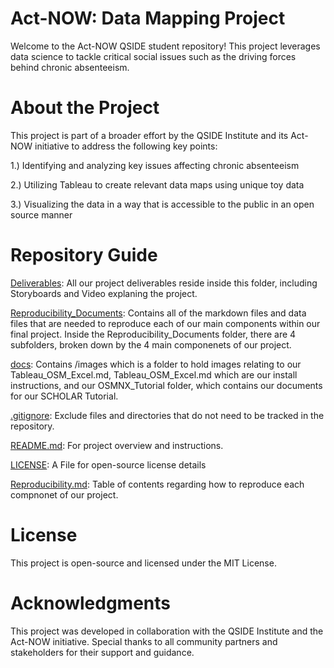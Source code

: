 # Act-NOW: Data Mapping Project

Welcome to the Act-NOW QSIDE student repository! This project leverages data science to tackle critical social issues such as the driving forces behind chronic absenteeism. 

# About the Project

This project is part of a broader effort by the QSIDE Institute and its Act-NOW initiative to address the following key points:

1.) Identifying and analyzing key issues affecting chronic absenteeism

2.) Utilizing Tableau to create relevant data maps using unique toy data

3.) Visualizing the data in a way that is accessible to the public in an open source manner

# Repository Guide

[Deliverables](/Deliverables): All our project deliverables reside inside this folder, including Storyboards and Video explaning the project. 

[Reproducibility_Documents](/Reproducibility_Documents): Contains all of the markdown files and data files that are needed to reproduce each of our main components within our final project. Inside the Reproducibility_Documents folder, there are 4 subfolders, broken down by the 4 main componenets of our project.

[docs](/docs): Contains /images which is a folder to hold images relating to our Tableau_OSM_Excel.md, Tableau_OSM_Excel.md which are our install instructions, and our OSMNX_Tutorial folder, which contains our documents for our SCHOLAR Tutorial.

[.gitignore](.gitignore): Exclude files and directories that do not need to be tracked in the repository.

[README.md](README.md): For project overview and instructions.

[LICENSE](LICENSE): A File for open-source license details

[Reproducibility.md](/Reproducibility.md): Table of contents regarding how to reproduce each compnonet of our project.

# License

This project is open-source and licensed under the MIT License.

# Acknowledgments

This project was developed in collaboration with the QSIDE Institute and the Act-NOW initiative. Special thanks to all community partners and stakeholders for their support and guidance.

